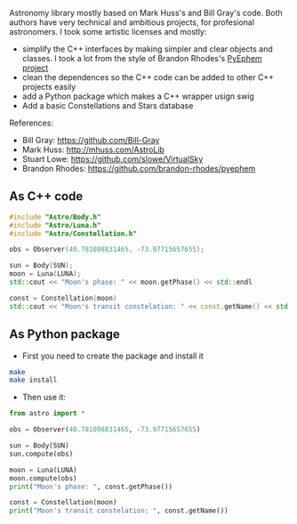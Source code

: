 Astronomy library mostly based on Mark Huss's and Bill Gray's code. Both authors have very technical and ambitious projects, for profesional astronomers. I took some artistic licenses and mostly:

- simplify the C++ interfaces by making simpler and clear objects and classes. I took a lot from the style of Brandon Rhodes's [PyEphem project](https://github.com/brandon-rhodes/pyephem)
- clean the dependences so the C++ code can be added to other C++ projects easily
- add a Python package which makes a C++ wrapper usign swig
- Add a basic Constellations and Stars database 

References:
 - Bill Gray: https://github.com/Bill-Gray 
 - Mark Huss: http://mhuss.com/AstroLib
 - Stuart Lowe: https://github.com/slowe/VirtualSky
 - Brandon Rhodes: https://github.com/brandon-rhodes/pyephem

## As C++ code

```cpp
#include "Astro/Body.h"
#include "Astro/Luna.h"
#include "Astro/Constellation.h"

obs = Observer(40.781098831465, -73.97715657655);

sun = Body(SUN);
moon = Luna(LUNA);
std::cout << "Moon's phase: " << moon.getPhase() << std::endl

const = Constellation(moon)
std::cout << "Moon's transit constelation: " << const.getName() << std::endl
```

## As Python package

* First you need to create the package and install it

```bash
make
make install
```
* Then use it:

```python
from astro import *

obs = Observer(40.781098831465, -73.97715657655)

sun = Body(SUN)
sun.compute(obs)

moon = Luna(LUNA)
moon.compute(obs)
print("Moon's phase: ", const.getPhase())

const = Constellation(moon)
print("Moon's transit constelation: ", const.getName())
```

